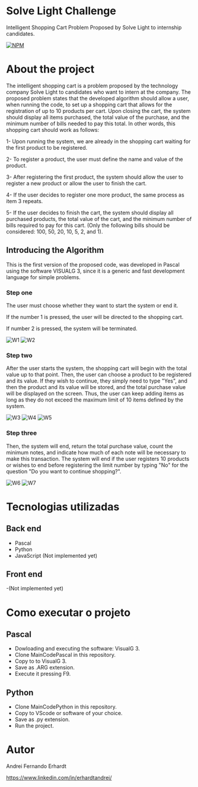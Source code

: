 # Solve Light Challenge
Intelligent Shopping Cart Problem Proposed by Solve Light to internship candidates.


[![NPM](https://img.shields.io/npm/l/react)](https://github.com/ErhardtAndrei/SolveLChallenge/blob/main/LICENCE) 

# About the project

The intelligent shopping cart is a problem proposed by the technology company Solve Light to candidates who want to intern at the company. The proposed problem states that the developed algorithm should allow a user, when running the code, to set up a shopping cart that allows for the registration of up to 10 products per cart. Upon closing the cart, the system should display all items purchased, the total value of the purchase, and the minimum number of bills needed to pay this total. In other words, this shopping cart should work as follows:

1- Upon running the system, we are already in the shopping cart waiting for the first product to be registered.

2- To register a product, the user must define the name and value of the product.

3- After registering the first product, the system should allow the user to register a new product or allow the user to finish the cart.

4- If the user decides to register one more product, the same process as item 3 repeats.

5- If the user decides to finish the cart, the system should display all purchased products, the total value of the cart, and the minimum number of bills required to pay for this cart. (Only the following bills should be considered: 100, 50, 20, 10, 5, 2, and 1).

## Introducing the Algorithm
This is the first version of the proposed code, was developed in Pascal using the software VISUALG 3, since it is a generic and fast development language for simple problems.
### Step one
The user must choose whether they want to start the system or end it.

If the number 1 is pressed, the user will be directed to the shopping cart. 

If number 2 is pressed, the system will be terminated.

![W1](https://github.com/ErhardtAndrei/SolveLChallenge/blob/main/imgs/1_menu.png) ![W2](https://github.com/ErhardtAndrei/SolveLChallenge/blob/main/imgs/1.1_menu.png)

### Step two
After the user starts the system, the shopping cart will begin with the total value up to that point. Then, the user can choose a product to be registered and its value. If they wish to continue, they simply need to type "Yes", and then the product and its value will be stored, and the total purchase value will be displayed on the screen. Thus, the user can keep adding items as long as they do not exceed the maximum limit of 10 items defined by the system.

![W3](https://github.com/ErhardtAndrei/SolveLChallenge/blob/main/imgs/2_carrinho.png) ![W4](https://github.com/ErhardtAndrei/SolveLChallenge/blob/main/imgs/3_cad_product.png) ![W5](https://github.com/ErhardtAndrei/SolveLChallenge/blob/main/imgs/4_new_prodct.png) 

### Step three
Then, the system will end, return the total purchase value, count the minimum notes, and indicate how much of each note will be necessary to make this transaction. The system will end if the user registers 10 products or wishes to end before registering the limit number by typing "No" for the question "Do you want to continue shopping?".

![W6](https://github.com/ErhardtAndrei/SolveLChallenge/blob/main/imgs/5_end_program.png)
![W7](https://github.com/ErhardtAndrei/SolveLChallenge/blob/main/imgs/6_result.png)

# Tecnologias utilizadas
## Back end
- Pascal
- Python 
- JavaScript (Not implemented yet)
## Front end
-(Not implemented yet)

# Como executar o projeto
## Pascal
- Dowloading and executing the software: VisualG 3.
- Clone MainCodePascal in this repository.
- Copy to to VisualG 3.
- Save as .ARG extension.
- Execute it pressing F9.
## Python
- Clone MainCodePython in this repository.
- Copy to VScode or software of your choice.
- Save as .py extension.
- Run the project.

# Autor

Andrei Fernando Erhardt

https://www.linkedin.com/in/erhardtandrei/
